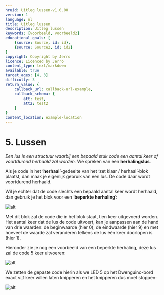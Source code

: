 ```yaml
---
hruid: Uitleg lussen-v1.0.00
version: 1
language: nl
title: Uitleg lussen
description: Uitleg lussen
keywords: [voorbeeld, voorbeeld2]
educational_goals: [
    {source: Source, id: id}, 
    {source: Source2, id: id2}
]
copyright: Copyright by Jerro
licence: Licenced by Jerro
content_type: text/markdown
available: true
target_ages: [4, 3]
difficulty: 3
return_value: {
    callback_url: callback-url-example,
    callback_schema: {
        att: test,
        att2: test2
    }
}
content_location: example-location
---
```


# 5. Lussen

*Een lus is een structuur waarbij een bepaald stuk code een aantal keer of voortdurend herhaald zal worden.* We spreken van een **herhalingslus**.

Als je code in het ‘**herhaal**’-gedeelte van het ‘zet klaar / herhaal’-blok plaatst, dan maak je eigenlijk gebruik van een lus. De code daar wordt voortdurend herhaald.

Wil je echter dat de code slechts een bepaald aantal keer wordt herhaald, dan gebruik je het blok voor een ‘**beperkte herhaling**’:

![alt](https://scholen.dwengo.org/static/forlus.png "Afb. Lussen")

Met dit blok zal de code die in het blok staat, tien keer uitgevoerd worden. Het aantal keer dat de lus de code uitvoert, kan je aanpassen aan de hand van drie waarden: de beginwaarde (hier 0), de eindwaarde (hier 9) en met hoeveel de waarde zal veranderen telkens de lus één keer doorlopen is (hier 1). 

Hieronder zie je nog een voorbeeld van een beperkte herhaling, deze lus zal de code 5 keer uitvoeren:

![alt](https://scholen.dwengo.org/static/forlus2.png "Afb. Lussen")

We zetten de gepaste code hierin als we LED 5 op het Dwenguino-bord exact vijf keer willen laten knipperen en het knipperen dus moet stoppen:

![alt](https://scholen.dwengo.org/static/forlus3.png "Afb. Lussen")